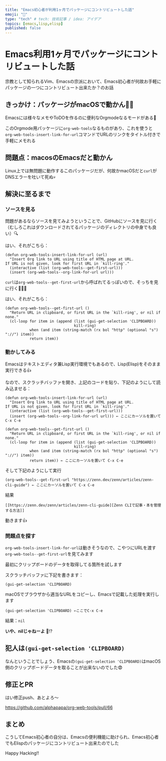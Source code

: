 ```yaml
---
title: "Emacs初心者が利用1ヶ月でパッケージにコントリビュートした話"
emoji: "🦄"
type: "tech" # tech: 技術記事 / idea: アイデア
topics: [emacs,lisp,elisp]
published: false
---
```

# Emacs利用1ヶ月でパッケージにコントリビュートした話
宗教として知られるVim、Emacsの宗派において、Emacs初心者が何故お手軽にパッケージの一つにコントリビュート出来たか？のお話

## きっかけ：パッケージがmacOSで動かん🤦‍♂️
Emacsには様々なメモやToDOを作るのに便利なOrgmodeなるモードがある🦄

このOrgmode用パッケージに`org-web-tools`なるものがあり、これを使うと`org-web-tools-insert-link-for-url`コマンドでURLのリンクをタイトル付きで手軽にメモれる

## 問題点：macosのEmacsだと動かん
Linux上では無問題に動作するこのパッケージだが、何故かmacOSだと`curl`がDNSエラーを吐いて死ぬ💀

## 解決に至るまで

### ソースを見る
問題があるならソースを見てみようということで、GitHubにソースを見に行く（むしろこれはダウンロードされてるパッケージのディレクトリの中身でも良い）🔍

はい、それがこちら：
```elisp
(defun org-web-tools-insert-link-for-url (url)
  "Insert Org link to URL using title of HTML page at URL.
If URL is not given, look for first URL in `kill-ring'."
  (interactive (list (org-web-tools--get-first-url)))
  (insert (org-web-tools--org-link-for-url url)))
```

`curl`は`org-web-tools--get-first-url`から呼ばれてるっぽいので、そっちを見に行く🏃‍♀️💨

はい、それがこちら：
```elisp
(defun org-web-tools--get-first-url ()
  "Return URL in clipboard, or first URL in the `kill-ring', or nil if none."
  (cl-loop for item in (append (list (gui-get-selection 'CLIPBOARD))
                               kill-ring)
           when (and item (string-match (rx bol "http" (optional "s") "://") item))
           return item))
```

### 動かしてみる
Emacsはテキストエディタ兼Lisp実行環境でもあるので、Lisp(Elisp)をそのまま実行できる👍

なので、スクラッチバッファを開き、上記のコードを貼り、下記のようにして読み込ませる：

```elisp
(defun org-web-tools-insert-link-for-url (url)
  "Insert Org link to URL using title of HTML page at URL.
If URL is not given, look for first URL in `kill-ring'."
  (interactive (list (org-web-tools--get-first-url)))
  (insert (org-web-tools--org-link-for-url url))) ← ここにカーソルを置いて C-x C-e

(defun org-web-tools--get-first-url ()
  "Return URL in clipboard, or first URL in the `kill-ring', or nil if none."
  (cl-loop for item in (append (list (gui-get-selection 'CLIPBOARD))
                               kill-ring)
           when (and item (string-match (rx bol "http" (optional "s") "://") item))
           return item)) ← ここにカーソルを置いて C-x C-e
```

そして下記のようにして実行
```elisp
(org-web-tools--get-first-url "https://zenn.dev/zenn/articles/zenn-cli-guide") ← ここにカーソルを置いて C-x C-e
```

結果
```
[[https://zenn.dev/zenn/articles/zenn-cli-guide][Zenn CLIで記事・本を管理する方法]]
```

動きます👍

### 問題点を探す
`org-web-tools-insert-link-for-url`は動きそうなので、こやつにURLを渡す`org-web-tools--get-first-url`を見てみます

最初にクリップボードのデータを取得してる箇所を試します

スクラッチバッファに下記を書きます：

```elisp
(gui-get-selection 'CLIPBOARD)
```

macOSでブラウザから適当なURLをコピーし、Emacsで記載した処理を実行します

```elisp
(gui-get-selection 'CLIPBOARD) ←ここでC-x C-e
```

結果：`nil`

**いや、nilじゃねーよ** 👀⁉️

## 犯人は`(gui-get-selection 'CLIPBOARD)`

なんということでしょう、Emacsの`(gui-get-selection 'CLIPBOARD)`はmacOS側のクリップボードデータを取ることが出来ないのでした😨

## 修正とPR

はい修正push、あとよろ〜

https://github.com/alphapapa/org-web-tools/pull/66

## まとめ

こうしてEmacs初心者の自分は、Emacsの便利機能に助けられ、Emacs初心者でもElispのパッケージにコントリビュート出来たのでした

Happy Hacking!!

